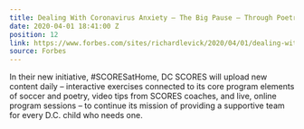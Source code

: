 ```yaml
---
title: Dealing With Coronavirus Anxiety – The Big Pause – Through Poetry
date: 2020-04-01 18:41:00 Z
position: 12
link: https://www.forbes.com/sites/richardlevick/2020/04/01/dealing-with-coronavirus-anxiety--the-big-pause--through-poetry/#2012f03f2cb6
source: Forbes
---
```


In their new initiative, #SCORESatHome, DC SCORES will upload new content daily – interactive exercises connected to its core program elements of soccer and poetry, video tips from SCORES coaches, and live, online program sessions – to continue its mission of providing a supportive team for every D.C. child who needs one.